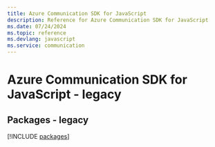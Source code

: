 ```yaml
---
title: Azure Communication SDK for JavaScript
description: Reference for Azure Communication SDK for JavaScript
ms.date: 07/24/2024
ms.topic: reference
ms.devlang: javascript
ms.service: communication
---
```

# Azure Communication SDK for JavaScript - legacy
## Packages - legacy
[!INCLUDE [packages](communication-index.md)]